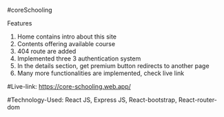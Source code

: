 #coreSchooling

Features
1. Home contains intro about this site
2. Contents offering available course
3. 404 route are added
5. Implemented three 3 authentication system
6. In the details section, get premium button redirects to another page
7. Many more functionalities are implemented, check live link

#Live-link: https://core-schooling.web.app/

#Technology-Used: React JS, Express JS, React-bootstrap, React-router-dom

